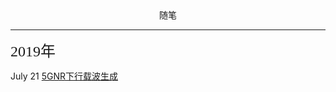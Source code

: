<html>
  <body>
    <center>随笔</center>
  </body>
</html>

-------
<html>
  <body>
    <font face="微软雅黑" size=5>2019年</font>
  </body>
</html>


July 21 [5GNR下行载波生成](/[2019-07-21]5GNR下行载波生成.html) 
